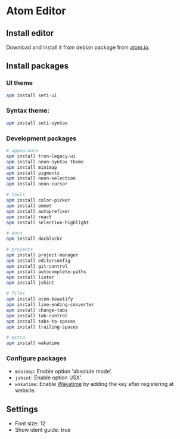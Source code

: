 # Atom Editor

## Install editor

Download and install it from debian package from [atom.io](https://atom.io/).

## Install packages

### UI theme

```bash
apm install seti-ui
```

### Syntax theme:

```bash
apm install seti-syntax
```

### Development packages

```bash
# appearance
apm install tron-legacy-ui
apm install neon-syntax theme
apm install minimap
apm install pigments
apm install neon-selection
apm install neon-cursor

# tools
apm install color-picker
apm install emmet
apm install autoprefixer
apm install react
apm install selection-highlight

# docs
apm install docblockr

# projects
apm install project-manager
apm install editorconfig
apm install git-control
apm install autocomplete-paths
apm install linter
apm install jshint

# files
apm install atom-beautify
apm install line-ending-converter
apm install change-tabs
apm install tab-control
apm install tabs-to-spaces
apm install trailing-spaces

# extra
apm install wakatime
```

### Configure packages

- `minimap`: Enable option 'absolute mode'.
- `jshint`: Enable option 'JSX'.
- `wakatime`: Enable [Wakatime](http://wakatime.com) by adding the key after registering at website.

## Settings

- Font size: 12
- Show ident guide: true
